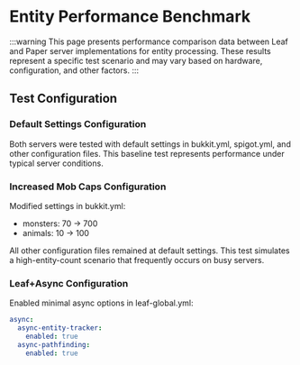 # Entity Performance Benchmark

:::warning
This page presents performance comparison data between Leaf and Paper server implementations for entity processing. These results represent a specific test scenario and may vary based on hardware, configuration, and other factors.
:::

<performance-graph />

## Test Configuration

### Default Settings Configuration

Both servers were tested with default settings in bukkit.yml, spigot.yml, and other configuration files. This baseline test represents performance under typical server conditions.

### Increased Mob Caps Configuration

Modified settings in bukkit.yml:

- monsters: 70 → 700
- animals: 10 → 100

All other configuration files remained at default settings. This test simulates a high-entity-count scenario that frequently occurs on busy servers.

### Leaf+Async Configuration

Enabled minimal async options in leaf-global.yml:

```yaml
async:
  async-entity-tracker:
    enabled: true
  async-pathfinding:
    enabled: true
```